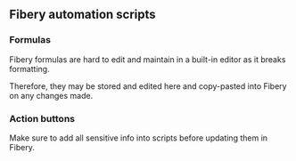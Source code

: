 ## Fibery automation scripts

### Formulas

Fibery formulas are hard to edit and maintain in a built-in editor as it breaks formatting.

Therefore, they may be stored and edited here and copy-pasted into Fibery on any changes made.

### Action buttons

Make sure to add all sensitive info into scripts before updating them in Fibery.